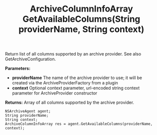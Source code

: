 ﻿---
uid: crmscript_ref_NSArchiveAgent_GetAvailableColumns
title: ArchiveColumnInfoArray GetAvailableColumns(String providerName, String context)
intellisense: NSArchiveAgent.GetAvailableColumns
keywords: NSArchiveAgent, GetAvailableColumns
so.topic: reference
---

Return list of all columns supported by an archive provider. See also GetArchiveConfiguration.

**Parameters:**
 - **providerName** The name of the archive provider to use; it will be created via the ArchiveProviderFactory from a plugin
 - **context** Optional context parameter, url-encoded string context parameter for ArchiveProvider constructor

**Returns:** Array of all columns supported by the archive provider. 

```crmscript
NSArchiveAgent agent;
String providerName;
String context;
ArchiveColumnInfoArray res = agent.GetAvailableColumns(providerName, context);
```

